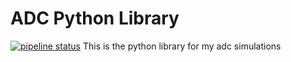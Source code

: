 # ADC Python Library
[![pipeline status](https://gitlab.ethz.ch/merik/pythonADC/badges/master/pipeline.svg)](https://gitlab.ethz.ch/merik/pythonADC/commits/master)
This is the python library for my adc simulations
